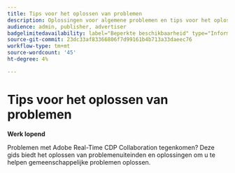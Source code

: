 ```yaml
---
title: Tips voor het oplossen van problemen
description: Oplossingen voor algemene problemen en tips voor het oplossen van problemen voor Adobe Real-Time CDP Collaboration zoeken
audience: admin, publisher, advertiser
badgelimitedavailability: label="Beperkte beschikbaarheid" type="Informative" url="https://helpx.adobe.com/legal/product-descriptions/real-time-customer-data-platform-collaboration.html newtab=true"
source-git-commit: 23dc33af83366806f7d99161b4b713a33daeec76
workflow-type: tm+mt
source-wordcount: '45'
ht-degree: 4%

---
```



# Tips voor het oplossen van problemen

**Werk lopend**

Problemen met Adobe Real-Time CDP Collaboration tegenkomen? Deze gids biedt het oplossen van problemenuiteinden en oplossingen om u te helpen gemeenschappelijke problemen oplossen.
